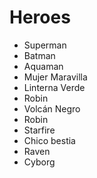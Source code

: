 # Heroes

* Superman
* Batman
* Aquaman
* Mujer Maravilla
* Linterna Verde
* Robin
* Volcán Negro
* Robin
* Starfire
* Chico bestia
* Raven
* Cyborg